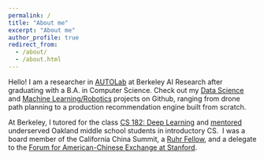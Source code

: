 ```yaml
---
permalink: /
title: "About me"
excerpt: "About me"
author_profile: true
redirect_from: 
  - /about/
  - /about.html
---
```


Hello! I am a researcher in [AUTOLab](https://autolab.berkeley.edu) at Berkeley AI Research after graduating with a B.A. in Computer Science. Check out my [Data Science](https://github.com/data-science-era) and [Machine Learning/Robotics](https://github.com/ml-robotics-era) projects on Github, ranging from drone path planning to a production recommendation engine built from scratch. 

At Berkeley, I tutored for the class [CS 182: Deep Learning](https://inst.eecs.berkeley.edu/~cs182/fa22/) and [mentored](https://www.berkeleyanova.org/) underserved Oakland middle school students in introductory CS.  I was a board member of the California China Summit, a [Ruhr Fellow](https://www.northamerica.uaruhr.de/nyc/offers/ruhrfellowship.html.en), and a delegate to the [Forum for American-Chinese Exchange at Stanford](https://faces.stanford.edu/). 